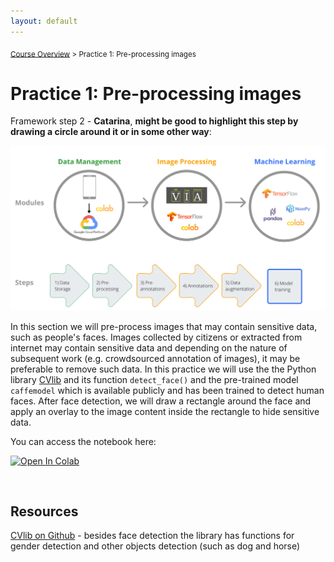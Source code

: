 ```yaml
---
layout: default
---
```


<sub>[Course Overview](index.md) \> Practice 1: Pre-processing images</sub>

# Practice 1: Pre-processing images

Framework step 2 - **Catarina**, **might be good to highlight this step by drawing a circle around it or in some other way**:

![Framework](./images/framework.png)

In this section we will pre-process images that may contain sensitive data, such as people's faces. Images collected by citizens or extracted from internet may contain sensitive data and depending on the nature of subsequent work (e.g. crowdsourced annotation of images), it may be preferable to remove such data. In this practice we will use the the Python library [CVlib](https://www.cvlib.net/) and its function `detect_face()` and the pre-trained model `caffemodel` which is available publicly and has been trained to detect human faces. After face detection, we will draw a rectangle around the face and apply an overlay to the image content inside the rectangle to hide sensitive data.

You can access the notebook here:

[![Open In Colab](https://colab.research.google.com/assets/colab-badge.svg)](https://colab.research.google.com/drive/1Ad-t1zDnx7_UGXiCahZnvSDfoGjzswb_#scrollTo=2zPqiDyVWEIP)

<br/>

## Resources

[CVlib on Github](https://github.com/arunponnusamy/cvlib) - besides face detection the library has functions for gender detection and other objects detection (such as dog and horse)
